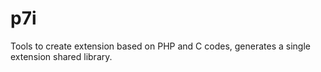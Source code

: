 # p7i
Tools to create extension based on PHP and C codes, generates a single extension shared library.
